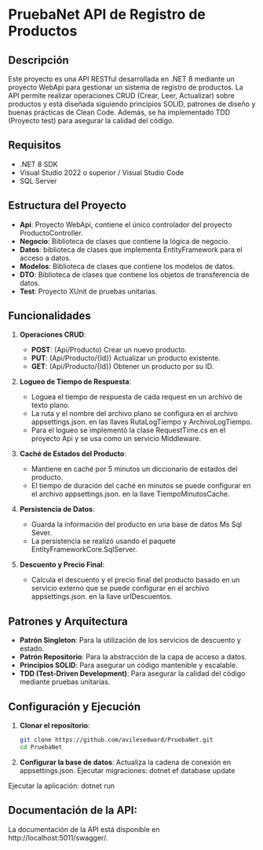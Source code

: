 # PruebaNet API de Registro de Productos

## Descripción
Este proyecto es una API RESTful desarrollada en .NET 8 mediante un proyecto WebApi para gestionar un sistema de registro de productos. La API permite realizar operaciones CRUD (Crear, Leer, Actualizar) sobre productos y está diseñada siguiendo principios SOLID, patrones de diseño y buenas prácticas de Clean Code. Además, se ha implementado TDD (Proyecto test) para asegurar la calidad del código.

## Requisitos
- .NET 8 SDK
- Visual Studio 2022 o superior / Visual Studio Code
- SQL Server

## Estructura del Proyecto
- **Api**: Proyecto WebApi, contiene el único controlador del proyecto ProductoController.
- **Negocio**: Biblioteca de clases que contiene la lógica de negocio.
- **Datos**: biblioteca de clases que implementa EntityFramework para el acceso a datos.
- **Modelos**: Biblioteca de clases que contiene los modelos de datos.
- **DTO**:  Biblioteca de clases que contiene los objetos de transferencia de datos.
- **Test**: Proyecto XUnit de pruebas unitarias.

## Funcionalidades
1. **Operaciones CRUD**:
   - **POST**: (Api/Producto) Crear un nuevo producto.
   - **PUT**: (Api/Producto/{Id}) Actualizar un producto existente.
   - **GET**: (Api/Producto/{Id}) Obtener un producto por su ID.

2. **Logueo de Tiempo de Respuesta**:
   - Loguea el tiempo de respuesta de cada request en un archivo de texto plano.
   - La ruta y el nombre del archivo plano se configura en el archivo  appsettings.json. en las llaves RutaLogTiempo y ArchivoLogTiempo.
   - Para el logueo se implementó la clase RequestTime.cs en el proyecto Api y se usa como un servicio Middleware.

3. **Caché de Estados del Producto**:
   - Mantiene en caché por 5 minutos un diccionario de estados del producto.
   - El tiempo de duración del caché en minutos se puede configurar en el archivo appsettings.json. en la llave TiempoMinutosCache.

4. **Persistencia de Datos**:
   - Guarda la información del producto en una base de datos Ms Sql Sever.
   - La persistencia se realizó usando el paquete EntityFrameworkCore.SqlServer.

5. **Descuento y Precio Final**:
   - Calcula el descuento y el precio final del producto basado en un servicio externo que se puede configurar en el archivo appsettings.json. en la llave urlDescuentos.

## Patrones y Arquitectura
- **Patrón Singleton**: Para la utilización de los servicios de descuento y estado.
- **Patrón Repositorio**: Para la abstracción de la capa de acceso a datos.
- **Principios SOLID**: Para asegurar un código mantenible y escalable.
- **TDD (Test-Driven Development)**: Para asegurar la calidad del código mediante pruebas unitarias.


## Configuración y Ejecución
1. **Clonar el repositorio**:
   ```bash
   git clone https://github.com/avilesedward/PruebaNet.git
   cd PruebaNet

1. **Configurar la base de datos**:
Actualiza la cadena de conexión en appsettings.json.
Ejecutar migraciones:
dotnet ef database update

Ejecutar la aplicación:
dotnet run

## Documentación de la API:
La documentación de la API está disponible en http://localhost:5011/swagger/.
